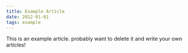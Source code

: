 ```yaml
---
title: Example Article
date: 2012-01-01
tags: example
---
```


This is an example article.  probably want to delete it and write your own articles!
